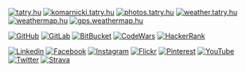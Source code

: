 <a href="https://tatry.hu" target="_blank"><img src="https://img.shields.io/badge/TATRY.HU-dd0031?style=for-the-badge&logo=angular&logoColor=white" alt="tatry.hu" title="tatry.hu"></a>
<a href="https://komarnicki.tatry.hu" target="_blank"><img src="https://img.shields.io/badge/KOMARNICKI.TATRY.HU-000000?style=for-the-badge&logo=html5&logoColor=white" alt="komarnicki.tatry.hu" title="komarnicki.tatry.hu"></a>
<a href="https://photos.tatry.hu" target="_blank"><img src="https://img.shields.io/badge/PHOTOS.TATRY.HU-41b883?style=for-the-badge&logo=vue.js&logoColor=white" alt="photos.tatry.hu" title="photos.tatry.hu"></a>
<a href="https://weather.tatry.hu" target="_blank"><img src="https://img.shields.io/badge/WEATHER.TATRY.HU-ff3e00?style=for-the-badge&logo=svelte&logoColor=white" alt="weather.tatry.hu" title="weather.tatry.hu"></a>
<a href="https://weathermap.hu" target="_blank"><img src="https://img.shields.io/badge/WEATHERMAP.HU-000088?style=for-the-badge&logo=nuxtdotjs&logoColor=white" alt="weathermap.hu" title="weathermap.hu"></a>
<a href="https://gps.weathermap.hu" target="_blank"><img src="https://img.shields.io/badge/GPS.WEATHERMAP.HU-ff3e00?style=for-the-badge&logo=svelte&logoColor=white" alt="gps.weathermap.hu" title="gps.weathermap.hu"></a>

<a href="https://github.com/orbanszlrd" target="_blank"><img src="https://img.shields.io/badge/GitHub-100000?style=for-the-badge&logo=github&logoColor=white" alt="GitHub" title="GitHub"></a>
<a href="https://gitlab.com/orbanszlrd" target="_blank"><img src="https://img.shields.io/badge/GitLab-330F63?style=for-the-badge&logo=gitlab&logoColor=white" alt="GitLab" title="GitLab"></a>
<a href="https://bitbucket.org/orbanszlrd" target="_blank"><img src="https://img.shields.io/badge/Bitbucket-0747a6?style=for-the-badge&logo=bitbucket&logoColor=white" alt="BitBucket" title="BitBucket"></a>
<a href="https://www.codewars.com/users/orbanszlrd" target="_blank"><img src="https://img.shields.io/badge/Codewars-B1361E?style=for-the-badge&logo=Codewars&logoColor=white" alt="CodeWars" title="CodeWars"></a>
<a href="https://www.hackerrank.com/orbanszlrd" target="_blank"><img src="https://img.shields.io/badge/-Hackerrank-2EC866?style=for-the-badge&logo=HackerRank&logoColor=white" alt="HackerRank" title="HackerRank"></a>

<a href="https://www.linkedin.com/in/orban-szilard" target="_blank"><img src="https://img.shields.io/badge/LinkedIn-0077B5?style=for-the-badge&logo=linkedin&logoColor=white" alt="Linkedin" title="Linkedin"></a>
<a href="https://www.facebook.com/opofa" target="_blank"><img src="https://img.shields.io/badge/Facebook-1877F2?style=for-the-badge&logo=facebook&logoColor=white" alt="Facebook" title="Facebook"></a>
<a href="https://www.instagram.com/orbanszlrd" target="_blank"><img src="https://img.shields.io/badge/Instagram-E4405F?style=for-the-badge&logo=instagram&logoColor=white" alt="Instagram" title="Instagram"></a>
<a href="https://www.flickr.com/photos/169700756@N06/albums" target="_blank"><img src="https://img.shields.io/badge/Flickr-0063DC?style=for-the-badge&logo=flickr&logoColor=white" alt="Flickr" title="Flickr"></a>
<a href="https://www.pinterest.com/tatry_hu" target="_blank"><img src="https://img.shields.io/badge/Pinterest-%23E60023.svg?&style=for-the-badge&logo=Pinterest&logoColor=white" alt="Pinterest" title="Pinterest"></a>
<a href="https://www.youtube.com/c/SzilardOrban" target="_blank"><img src="https://img.shields.io/badge/YouTube-FF0000?style=for-the-badge&logo=youtube&logoColor=white" alt="YouTube" title="YouTube"></a>
<a href="https://twitter.com/tatry_hu" target="_blank"><img src="https://img.shields.io/badge/Twitter-1DA1F2?style=for-the-badge&logo=twitter&logoColor=white" alt="Twitter" title="Twitter"></a>
<a href="https://www.strava.com/athletes/28214591" target="_blank"><img src="https://img.shields.io/badge/STRAVA-FC4C02?style=for-the-badge&logo=strava&logoColor=white" alt="Strava" title="Strava"></a>

